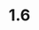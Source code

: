 ---
layout: default
title: 1.6
lang: en
headline: |-
  Hire Indigenous curriculum specialists within the Teaching Learning and Support Service (TLSS)
why: |-
  A dedicated position for an Indigenous curriculum specialist within the TLSS will be created in order to help faculties, departments and professors develop content, courses and curriculum that reflect Indigenization, decolonization, and empowerment.

  This specialist will assist interested uOttawa professors (full and part time) to redesign their courses and programs, as well as work to develop new courses, to include appropriate Indigenous content in a way that supports their disciplinary specializations. The specialist will also work to introduce Indigenous research methodologies to faculties, departments and professors. This position is integral to Indigenizing the curriculum and creating additional course offerings for those students interested in pursuing this area of learning. Furthermore, as the realities of Tri-Council funding shift in post-TRC Canada, faculty need to understand that Indigenization supports their research efforts, and research productivity is critical to transforming the curriculum.

  The specialist will also assist with the FNMI 101 course and onboarding new faculty, staff, and members of the BOG and Senate, because they will be the person who can gather the network of experts needed for Hoop 1.5.
when: |-
  Short term
how: |-
  Requires the creation of a position for a curriculum specialist with deep knowledge and experience with Indigenous traditions, ontologies, pedagogies, epistemologies, methodologies and general knowledge(s), as well as a background in the academy.

  The TLSS will host a series of seminars/events inviting specialists from other universities to discuss with uOttawa faculty and staff their own best practices when undertaking this work.
cost: |-
  A salary line and position will need to be created within the TLSS for this position.
who: |-
  Provost/Vice-Provost, Academic Affairs
---